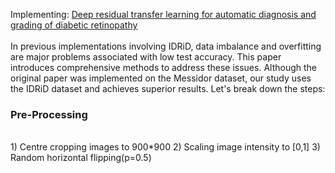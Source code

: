 Implementing: [Deep residual transfer learning for automatic diagnosis and grading of diabetic retinopathy](https://www.sciencedirect.com/science/article/pii/S0925231220316520)<br><br>
In previous implementations involving IDRiD, data imbalance and overfitting are major problems associated with low test accuracy. This paper introduces comprehensive methods to address these issues. Although the original paper was implemented on the Messidor dataset, our study uses the IDRiD dataset and achieves superior results. Let's break down the steps: <br>
<h3>Pre-Processing</h3><br>
1) Centre cropping images to 900*900
2) Scaling image intensity to [0,1] 
3) Random horizontal flipping(p=0.5)

